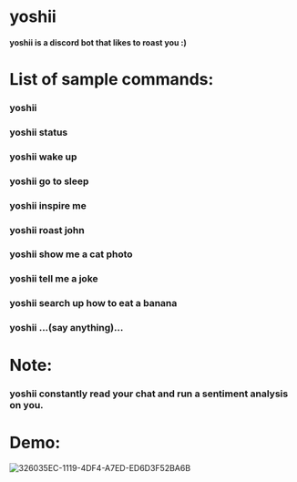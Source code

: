 # yoshii
#### yoshii is a discord bot that likes to roast you :)

# List of sample commands:
### yoshii
### yoshii status
### yoshii wake up
### yoshii go to sleep
### yoshii inspire me
### yoshii roast john
### yoshii show me a cat photo
### yoshii tell me a joke
### yoshii search up how to eat a banana
### yoshii ...(say anything)...

# Note: 
### yoshii constantly read your chat and run a sentiment analysis on you.

# Demo:
![326035EC-1119-4DF4-A7ED-ED6D3F52BA6B](https://user-images.githubusercontent.com/47045532/169474136-b5908133-e14d-48c5-a196-34b491ee97b2.png)
